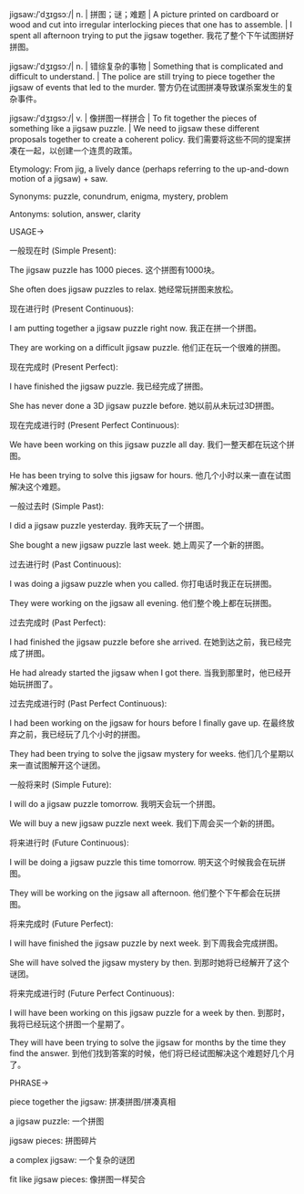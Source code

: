 jigsaw:/ˈdʒɪɡsɔː/| n. | 拼图；谜；难题 | A picture printed on cardboard or wood and cut into irregular interlocking pieces that one has to assemble. |  I spent all afternoon trying to put the jigsaw together. 我花了整个下午试图拼好拼图。

jigsaw:/ˈdʒɪɡsɔː/| n. |  错综复杂的事物 | Something that is complicated and difficult to understand. | The police are still trying to piece together the jigsaw of events that led to the murder.  警方仍在试图拼凑导致谋杀案发生的复杂事件。


jigsaw:/ˈdʒɪɡsɔː/| v. |  像拼图一样拼合 | To fit together the pieces of something like a jigsaw puzzle. |  We need to jigsaw these different proposals together to create a coherent policy. 我们需要将这些不同的提案拼凑在一起，以创建一个连贯的政策。


Etymology:  From jig, a lively dance (perhaps referring to the up-and-down motion of a jigsaw) + saw.

Synonyms: puzzle, conundrum, enigma, mystery, problem

Antonyms: solution, answer, clarity


USAGE->

一般现在时 (Simple Present):

The jigsaw puzzle has 1000 pieces.  这个拼图有1000块。

She often does jigsaw puzzles to relax.  她经常玩拼图来放松。


现在进行时 (Present Continuous):

I am putting together a jigsaw puzzle right now.  我正在拼一个拼图。

They are working on a difficult jigsaw puzzle.  他们正在玩一个很难的拼图。


现在完成时 (Present Perfect):

I have finished the jigsaw puzzle.  我已经完成了拼图。

She has never done a 3D jigsaw puzzle before.  她以前从未玩过3D拼图。


现在完成进行时 (Present Perfect Continuous):

We have been working on this jigsaw puzzle all day.  我们一整天都在玩这个拼图。

He has been trying to solve this jigsaw for hours.  他几个小时以来一直在试图解决这个难题。


一般过去时 (Simple Past):

I did a jigsaw puzzle yesterday.  我昨天玩了一个拼图。

She bought a new jigsaw puzzle last week.  她上周买了一个新的拼图。


过去进行时 (Past Continuous):

I was doing a jigsaw puzzle when you called.  你打电话时我正在玩拼图。

They were working on the jigsaw all evening.  他们整个晚上都在玩拼图。


过去完成时 (Past Perfect):

I had finished the jigsaw puzzle before she arrived.  在她到达之前，我已经完成了拼图。

He had already started the jigsaw when I got there.  当我到那里时，他已经开始玩拼图了。


过去完成进行时 (Past Perfect Continuous):

I had been working on the jigsaw for hours before I finally gave up.  在最终放弃之前，我已经玩了几个小时的拼图。

They had been trying to solve the jigsaw mystery for weeks.  他们几个星期以来一直试图解开这个谜团。


一般将来时 (Simple Future):

I will do a jigsaw puzzle tomorrow.  我明天会玩一个拼图。

We will buy a new jigsaw puzzle next week.  我们下周会买一个新的拼图。


将来进行时 (Future Continuous):

I will be doing a jigsaw puzzle this time tomorrow.  明天这个时候我会在玩拼图。

They will be working on the jigsaw all afternoon.  他们整个下午都会在玩拼图。


将来完成时 (Future Perfect):

I will have finished the jigsaw puzzle by next week.  到下周我会完成拼图。

She will have solved the jigsaw mystery by then.  到那时她将已经解开了这个谜团。


将来完成进行时 (Future Perfect Continuous):

I will have been working on this jigsaw puzzle for a week by then.  到那时，我将已经玩这个拼图一个星期了。

They will have been trying to solve the jigsaw for months by the time they find the answer.  到他们找到答案的时候，他们将已经试图解决这个难题好几个月了。


PHRASE->

piece together the jigsaw:  拼凑拼图/拼凑真相

a jigsaw puzzle:  一个拼图

jigsaw pieces:  拼图碎片

a complex jigsaw:  一个复杂的谜团

fit like jigsaw pieces:  像拼图一样契合

